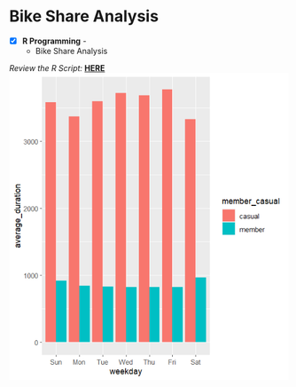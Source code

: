 # Bike Share Analysis

- [x] **R Programming** - 
  - Bike Share Analysis<br />

*Review the R Script:* **[HERE](https://github.com/jamiedeocampo/bike-share-analysis/blob/main/bike-share-analysis.R)**<br />
![Visualization for average duration](visuals/img-visual-average-duration.png)
